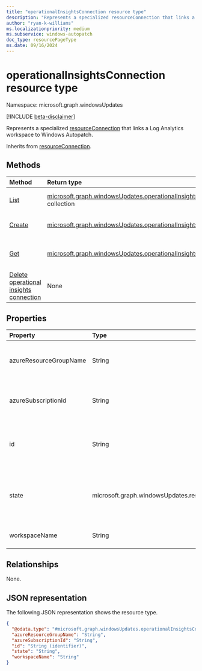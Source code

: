```yaml
---
title: "operationalInsightsConnection resource type"
description: "Represents a specialized resourceConnection that links a Log Analytics workspace to Windows Autopatch."
author: "ryan-k-williams"
ms.localizationpriority: medium
ms.subservice: windows-autopatch
doc_type: resourcePageType
ms.date: 09/16/2024
---
```


# operationalInsightsConnection resource type

Namespace: microsoft.graph.windowsUpdates

[!INCLUDE [beta-disclaimer](../../includes/beta-disclaimer.md)]

Represents a specialized [resourceConnection](../resources/windowsupdates-resourceconnection.md) that links a Log Analytics workspace to Windows Autopatch.

Inherits from [resourceConnection](../resources/windowsupdates-resourceconnection.md).

## Methods
|Method|Return type|Description|
|:---|:---|:---|
|[List](../api/adminwindowsupdates-list-resourceconnections-operationalinsightsconnection.md)|[microsoft.graph.windowsUpdates.operationalInsightsConnection](../resources/windowsupdates-operationalinsightsconnection.md) collection|Get a list of the [operationalInsightsConnection](../resources/windowsupdates-operationalinsightsconnection.md) objects and their properties.|
|[Create](../api/adminwindowsupdates-post-resourceconnections-operationalinsightsconnection.md)|[microsoft.graph.windowsUpdates.operationalInsightsConnection](../resources/windowsupdates-operationalinsightsconnection.md)|Create a new [operationalInsightsConnection](../resources/windowsupdates-operationalinsightsconnection.md) object.|
|[Get](../api/windowsupdates-operationalinsightsconnection-get.md)|[microsoft.graph.windowsUpdates.operationalInsightsConnection](../resources/windowsupdates-operationalinsightsconnection.md)|Read the properties and relationships of an [operationalInsightsConnection](../resources/windowsupdates-operationalinsightsconnection.md) object.|
|[Delete operational insights connection](../api/windowsupdates-operationalinsightsconnection-delete.md)|None|Delete an [operationalInsightsConnection](../resources/windowsupdates-operationalinsightsconnection.md) object.|

## Properties
|Property|Type|Description|
|:---|:---|:---|
|azureResourceGroupName|String|The name of the Azure resource group that contains the Log Analytics workspace.|
|azureSubscriptionId|String|The Azure subscription ID that contains the Log Analytics workspace.|
|id|String|An identifier for the resource connection. Key. Not nullable. Read-only. Returned by default.|
|state|microsoft.graph.windowsUpdates.resourceConnectionState|The state of the connection. The possible values are: `connected`, `notAuthorized`, `notFound`, `unknownFutureValue`.|
|workspaceName|String|The name of the Log Analytics workspace.|

## Relationships
None.

## JSON representation
The following JSON representation shows the resource type.
<!-- {
  "blockType": "resource",
  "keyProperty": "id",
  "@odata.type": "microsoft.graph.windowsUpdates.operationalInsightsConnection",
  "baseType": "microsoft.graph.windowsUpdates.resourceConnection",
  "openType": false
}
-->
``` json
{
  "@odata.type": "#microsoft.graph.windowsUpdates.operationalInsightsConnection",
  "azureResourceGroupName": "String",  
  "azureSubscriptionId": "String",
  "id": "String (identifier)",
  "state": "String",
  "workspaceName": "String"
}
```

